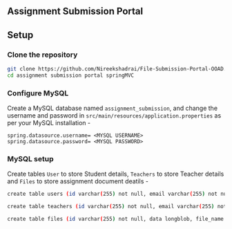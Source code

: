 ## Assignment Submission Portal

## Setup

### Clone the repository

```bash
git clone https://github.com/Nireekshadrai/File-Submission-Portal-OOAD.git
cd assignment submission portal springMVC
```

### Configure MySQL

Create a MySQL database named `assignment_submission`, and change the username and password in `src/main/resources/application.properties` as per your MySQL
installation -

```properties
spring.datasource.username= <MYSQL USERNAME>
spring.datasource.password= <MYSQL PASSWORD>
```

### MySQL setup
Create tables `User` to store Student details, `Teachers` to store Teacher details and `Files` to store assignment document deatils -
```bash
create table users (id varchar(255) not null, email varchar(255) not null, name varchar(255) not null, password varchar(255) not null, primary key (id));

create table teachers (id varchar(255) not null, email varchar(255) not null, name varchar(255) not null, password varchar(255) not null, primary key (id));

create table files (id varchar(255) not null, data longblob, file_name varchar(255), file_type varchar(255), student_id varchar(255),primary key (id), foreign key(student_id) references users(id));
```
